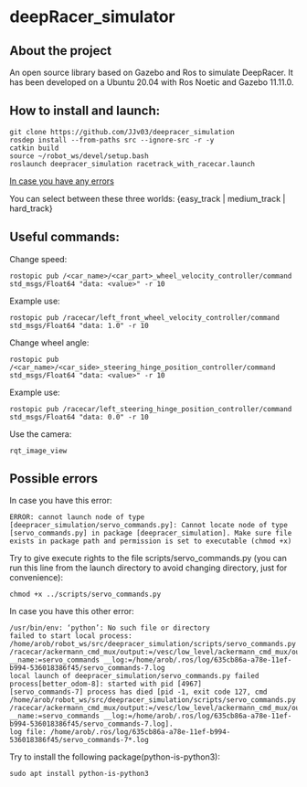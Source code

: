 # deepRacer_simulator

## About the project

An open source library based on Gazebo and Ros to simulate DeepRacer. It has been developed on a Ubuntu 20.04 with Ros Noetic and Gazebo 11.11.0. 

## How to install and launch:

    git clone https://github.com/JJv03/deepracer_simulation
    rosdep install --from-paths src --ignore-src -r -y
    catkin build
    source ~/robot_ws/devel/setup.bash
    roslaunch deepracer_simulation racetrack_with_racecar.launch

[In case you have any errors](#possible-errors)
    
You can select between these three worlds: {easy_track | medium_track | hard_track}

## Useful commands:

Change speed:

    rostopic pub /<car_name>/<car_part>_wheel_velocity_controller/command std_msgs/Float64 "data: <value>" -r 10

Example use:

    rostopic pub /racecar/left_front_wheel_velocity_controller/command std_msgs/Float64 "data: 1.0" -r 10

Change wheel angle:

    rostopic pub /<car_name>/<car_side>_steering_hinge_position_controller/command std_msgs/Float64 "data: <value>" -r 10

Example use:

    rostopic pub /racecar/left_steering_hinge_position_controller/command std_msgs/Float64 "data: 0.0" -r 10

Use the camera:

    rqt_image_view

## Possible errors

In case you have this error:

    ERROR: cannot launch node of type [deepracer_simulation/servo_commands.py]: Cannot locate node of type [servo_commands.py] in package [deepracer_simulation]. Make sure file exists in package path and permission is set to executable (chmod +x)

Try to give execute rights to the file scripts/servo_commands.py (you can run this line from the launch directory to avoid changing directory, just for convenience):

    chmod +x ../scripts/servo_commands.py

In case you have this other error:

    /usr/bin/env: ‘python’: No such file or directory
    failed to start local process: /home/arob/robot_ws/src/deepracer_simulation/scripts/servo_commands.py /racecar/ackermann_cmd_mux/output:=/vesc/low_level/ackermann_cmd_mux/output __name:=servo_commands __log:=/home/arob/.ros/log/635cb86a-a78e-11ef-b994-536018386f45/servo_commands-7.log
    local launch of deepracer_simulation/servo_commands.py failed
    process[better_odom-8]: started with pid [4967]
    [servo_commands-7] process has died [pid -1, exit code 127, cmd /home/arob/robot_ws/src/deepracer_simulation/scripts/servo_commands.py /racecar/ackermann_cmd_mux/output:=/vesc/low_level/ackermann_cmd_mux/output __name:=servo_commands __log:=/home/arob/.ros/log/635cb86a-a78e-11ef-b994-536018386f45/servo_commands-7.log].
    log file: /home/arob/.ros/log/635cb86a-a78e-11ef-b994-536018386f45/servo_commands-7*.log

Try to install the following package(python-is-python3):

    sudo apt install python-is-python3

